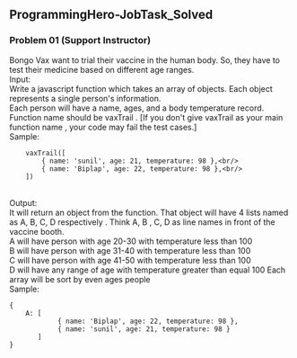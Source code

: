 ## ProgrammingHero-JobTask_Solved 
### Problem 01 (Support Instructor) 
Bongo Vax want to trial their vaccine in the human body. So, they have to test their
medicine based on different age ranges.<br/>
Input: <br/>
Write a javascript function which takes an array of objects. Each object represents
a single person's information.<br/>
Each person will have a name, ages, and a body temperature record.<br/>
Function name should be vaxTrail . [If you don't give vaxTrail as your main
function name , your code may fail the test cases.]<br/>
Sample:<br/>
```
    vaxTrail([
        { name: 'sunil', age: 21, temperature: 98 },<br/>
        { name: 'Biplap', age: 22, temperature: 98 },<br/>
    ])
```
<br/>
Output:<br/>
It will return an object from the function. That object will have 4 lists named as A, B,
C, D respectively . Think A, B , C, D as line names in front of the vaccine booth.<br/>
A will have person with age 20-30 with temperature less than 100<br/>
B will have person with age 31-40 with temperature less than 100<br/>
C will have person with age 41-50 with temperature less than 100<br/>
D will have any range of age with temperature greater than equal 100
Each array will be sort by even ages people<br/>
Sample:<br/>

```
{
    A: [
            { name: 'Biplap', age: 22, temperature: 98 },
            { name: 'sunil', age: 21, temperature: 98 }
       ] 
}
```